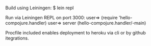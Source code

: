 Build using Leiningen:
    $ lein repl

Run via Leiningen REPL on port 3000:
user=> (require 'hello-compojure.handler)
user=> server (hello-compojure.handler/-main)

Procfile included enables deployment to heroku via cli or by github itegrations.
